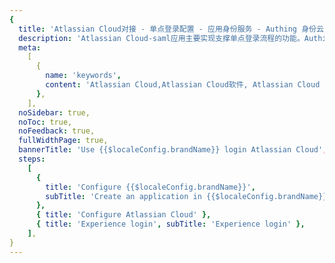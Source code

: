```yaml
---
{
  title: 'Atlassian Cloud对接 - 单点登录配置 - 应用身份服务 - Authing 身份云',
  description: 'Atlassian Cloud-saml应用主要实现支撑单点登录流程的功能。Authing合作网络提供 Atlassian Cloud对接，单点登录，SSO，实现应用的快捷登录、免密登录，提升员工办公体验、增强用户体验，增强企业数字化服务水平。',
  meta:
    [
      {
        name: 'keywords',
        content: 'Atlassian Cloud,Atlassian Cloud软件, Atlassian Cloud SaaS, SSO,应用身份服务,单点登录配置,Authing身份云',
      },
    ],
  noSidebar: true,
  noToc: true,
  noFeedback: true,
  fullWidthPage: true,
  bannerTitle: 'Use {{$localeConfig.brandName}} login Atlassian Cloud',
  steps:
    [
      {
        title: 'Configure {{$localeConfig.brandName}}',
        subTitle: 'Create an application in {{$localeConfig.brandName}}',
      },
      { title: 'Configure Atlassian Cloud' },
      { title: 'Experience login', subTitle: 'Experience login' },
    ],
}
---
```


<IntegrationDetail backLink="/en/integration/"/>
